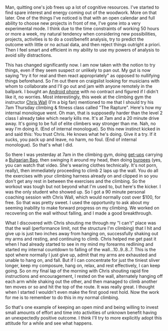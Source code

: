 Man, quitting one's job frees up a lot of cognitive resources. I've started to find spare interest and energy coming out of the woodwork. More on that later. One of the things I've noticed is that with an open calendar and full ability to choose new projects in front of me, I've gone into a very experimental mode. I think due to the time constraints of working 50 hours or more a week, my natural tendency when considering new possibilities, projects, activities is to do a cost/benefit analysis, try to predict the outcome with little or no actual data, and then reject things outright a priori. Then I feel smart and efficient in my ability to use my powers of analysis to avoid silly distractions.

This has changed significantly now. I am now taken with the notion to try things, even if they seem suspect or unlikely to pan out. My gut is now saying "try it for real and then react appropriately" as opposed to nullifying things beforehand. So I'm out there on craigslist looking for musicians with whom to collaborate and I'll go out and jam with anyone remotely in the ballpark. I bought an [Android phone](/problog/2011/02/google-calendar) with no contract and figured if I didn't like it, no worries. Most interestingly, this week at the climbing gym the instructor [Chris Wall](http://www.totalclimbing.com/page.php?pname=about/guides/chris) (I'm a big fan) mentioned to me that I should try his 7am Thursday climbing & fitness class called "The Rapture". Here's how my internal monologue went. Oh man, that is supposedly harder than the level 2 class I already take which nearly kills me. It's at 7am and a 20 minute drive away. It's going to be full of elite climbers way stronger than me. Nah, no way I'm doing it. (End of internal monologue). So this new instinct kicked in and said this: You trust Chris. He knows what he's doing. Give it a try. If it sucks, you pack up and leave, no harm, no foul. (End of internal monologue). So that's what I did.

So there I was yesterday at 7am in the climbing gym, doing [get-ups](https://www.youtube.com/watch?v=ioLfbIwixe8) carrying a [Bulgarian Bag](http://en.wikipedia.org/wiki/Bulgarian_Bag), then swinging it around my head, then doing [burpees](https://www.youtube.com/watch?v=PYfNA_lmkHM) (yes, you can watch that video. She's wearing clothes technically. It's not porn, really), then immediately proceeding to climb 2 laps up the wall. You do all the exercises with your climbing harness already on and clipped in so you don't get any rest in between the exercises and the climbing. So the workout was tough but not beyond what I'm used to, but here's the kicker. I was the only student who showed up. So I got a 90 minute personal coaching session with Chris Wall, which would normally cost over $100, for free. So that was pretty sweet. I used the opportunity to ask about my seeming inability to make forward progress on my climbing. We worked on recovering on the wall without falling, and I made a good breakthrough.

What I discovered with Chris shouting me through my "I can't" place was that the wall (performance limit, not the structure I'm climbing) that I hit and give up is just two inches away from hanging on, successfully shaking out my arms and resting, and continuing to climb. Chris helped me get past it when I had already started to see in my mind my forearms redlining and started my internal countdown to falling of the wall...10..9..8..7\. This is the spot where normally I just give up, admit that my arms are exhausted and unable to hang on, and fall. But if I can concentrate for just the tiniest sliver longer, keep my composure, hang on, relax, and rest effectively, I can keep going. So on my final lap of the morning with Chris shouting rapid fire instructions and encouragement, I rested on the wall, alternately hanging off each arm while shaking out the other, and then managed to climb another ten moves or so and hit the top of the route. It was really great. I thought when I started I wouldn't even make the first good rest hold. Now the work for me is to remember to do this in my normal climbing.

So that's one example of keeping an open mind and being willing to invest small amounts of effort and time into activities of unknown benefit having an unexpectedly positive outcome. I think I'll try to more explicitly adopt this attitude for a while and see what happens.
